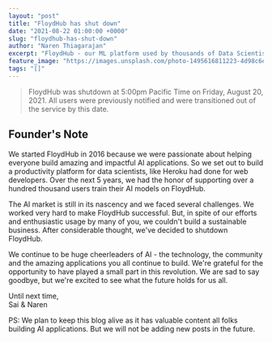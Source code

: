 ```yaml
---
layout: "post"
title: "FloydHub has shut down"
date: "2021-08-22 01:00:00 +0000"
slug: "floydhub-has-shut-down"
author: "Naren Thiagarajan"
excerpt: "FloydHub - our ML platform used by thousands of Data Scientists and AI enthusiasts was shut down on August 20, 2021."
feature_image: "https://images.unsplash.com/photo-1495616811223-4d98c6e9c869?crop=entropy&cs=tinysrgb&fit=max&fm=jpg&ixid=MnwxMTc3M3wwfDF8c2VhcmNofDF8fHN1bnNldHxlbnwwfHx8fDE2MzE2ODMxNDE&ixlib=rb-1.2.1&q=80&w=2000"
tags: "[]"
---
```


> FloydHub was shutdown at 5:00pm Pacific Time on Friday, August 20, 2021. All users were previously notified and were transitioned out of the service by this date.

## Founder's Note

We started FloydHub in 2016 because we were passionate about helping everyone build amazing and impactful AI applications. So we set out to build a productivity platform for data scientists, like Heroku had done for web developers. Over the next 5 years, we had the honor of supporting over a hundred thousand users train their AI models on FloydHub.  
  
The AI market is still in its nascency and we faced several challenges. We worked very hard to make FloydHub successful. But, in spite of our efforts and enthusiastic usage by many of you, we couldn't build a sustainable business. After considerable thought, we've decided to shutdown FloydHub.  
  
We continue to be huge cheerleaders of AI - the technology, the community and the amazing applications you all continue to build. We're grateful for the opportunity to have played a small part in this revolution. We are sad to say goodbye, but we're excited to see what the future holds for us all.  
  
Until next time,  
Sai & Naren

PS: We plan to keep this blog alive as it has valuable content all folks building AI applications. But we will not be adding new posts in the future.